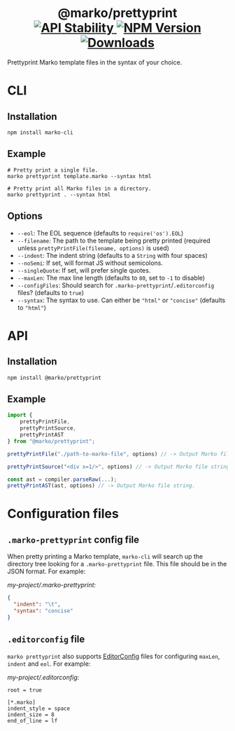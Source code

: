 <h1 align="center">
  <!-- Logo -->
  <br/>
  @marko/prettyprint
	<br/>

  <!-- Stability -->
  <a href="https://nodejs.org/api/documentation.html#documentation_stability_index">
    <img src="https://img.shields.io/badge/stability-stable-green.svg" alt="API Stability"/>
  </a>
  <!-- NPM Version -->
  <a href="https://npmjs.org/package/@marko/prettyprint">
    <img src="https://img.shields.io/npm/v/@marko/prettyprint.svg" alt="NPM Version"/>
  </a>
  <!-- Downloads -->
  <a href="https://npmjs.org/package/@marko/prettyprint">
    <img src="https://img.shields.io/npm/dm/@marko/prettyprint.svg" alt="Downloads"/>
  </a>
</h1>

Prettyprint Marko template files in the syntax of your choice.

# CLI

## Installation

```terminal
npm install marko-cli
```

## Example

```terminal
# Pretty print a single file.
marko prettyprint template.marko --syntax html

# Pretty print all Marko files in a directory.
marko prettyprint . --syntax html
```

## Options

- `--eol`: The EOL sequence (defaults to `require('os').EOL`)
- `--filename`: The path to the template being pretty printed (required unless `prettyPrintFile(filename, options)` is used)
- `--indent`: The indent string (defaults to a `String` with four spaces)
- `--noSemi`: If set, will format JS without semicolons.
- `--singleQuote`: If set, will prefer single quotes.
- `--maxLen`: The max line length (defaults to `80`, set to `-1` to disable)
- `--configFiles`: Should search for `.marko-prettyprint`/`.editorconfig` files? (defaults to `true`)
- `--syntax`: The syntax to use. Can either be `"html"` or `"concise"` (defaults to `"html"`)

# API

## Installation

```terminal
npm install @marko/prettyprint
```

## Example

```javascript
import {
    prettyPrintFile,
    prettyPrintSource,
    prettyPrintAST
} from "@marko/prettyprint";

prettyPrintFile("./path-to-marko-file", options) // -> Output Marko file string.

prettyPrintSource("<div x=1/>", options) // -> Output Marko file string.

const ast = compiler.parseRaw(...);
prettyPrintAST(ast, options) // -> Output Marko file string.
```

# Configuration files

## `.marko-prettyprint` config file

When pretty printing a Marko template, `marko-cli` will search up the directory tree looking for a `.marko-prettyprint` file. This file should be in the JSON format. For example:

_my-project/.marko-prettyprint:_

```json
{
  "indent": "\t",
  "syntax": "concise"
}
```

## `.editorconfig` file

`marko prettyprint` also supports [EditorConfig](https://github.com/editorconfig/editorconfig/wiki/EditorConfig-Properties) files for configuring `maxLen`, `indent` and `eol`. For example:

_my-project/.editorconfig:_

```
root = true

[*.marko]
indent_style = space
indent_size = 8
end_of_line = lf
```
